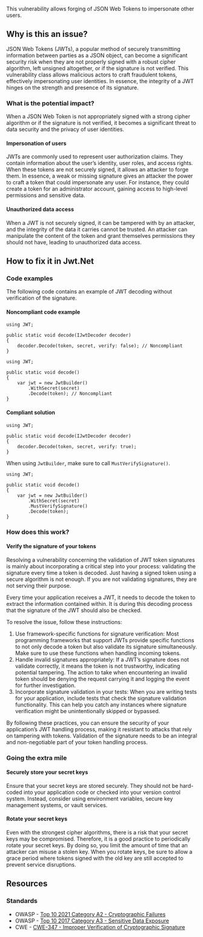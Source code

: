 This vulnerability allows forging of JSON Web Tokens to impersonate other users.

## Why is this an issue?

JSON Web Tokens (JWTs), a popular method of securely transmitting information between parties as a JSON object, can become a significant security
risk when they are not properly signed with a robust cipher algorithm, left unsigned altogether, or if the signature is not verified. This
vulnerability class allows malicious actors to craft fraudulent tokens, effectively impersonating user identities. In essence, the integrity of a JWT
hinges on the strength and presence of its signature.

### What is the potential impact?

When a JSON Web Token is not appropriately signed with a strong cipher algorithm or if the signature is not verified, it becomes a significant
threat to data security and the privacy of user identities.

#### Impersonation of users

JWTs are commonly used to represent user authorization claims. They contain information about the user’s identity, user roles, and access rights.
When these tokens are not securely signed, it allows an attacker to forge them. In essence, a weak or missing signature gives an attacker the power to
craft a token that could impersonate any user. For instance, they could create a token for an administrator account, gaining access to high-level
permissions and sensitive data.

#### Unauthorized data access

When a JWT is not securely signed, it can be tampered with by an attacker, and the integrity of the data it carries cannot be trusted. An attacker
can manipulate the content of the token and grant themselves permissions they should not have, leading to unauthorized data access.

## How to fix it in Jwt.Net

### Code examples

The following code contains an example of JWT decoding without verification of the signature.

#### Noncompliant code example

    using JWT;
    
    public static void decode(IJwtDecoder decoder)
    {
        decoder.Decode(token, secret, verify: false); // Noncompliant
    }

    using JWT;
    
    public static void decode()
    {
        var jwt = new JwtBuilder()
            .WithSecret(secret)
            .Decode(token); // Noncompliant
    }

#### Compliant solution

    using JWT;
    
    public static void decode(IJwtDecoder decoder)
    {
        decoder.Decode(token, secret, verify: true);
    }

When using `JwtBuilder`, make sure to call `MustVerifySignature()`.

    using JWT;
    
    public static void decode()
    {
        var jwt = new JwtBuilder()
            .WithSecret(secret)
            .MustVerifySignature()
            .Decode(token);
    }

### How does this work?

#### Verify the signature of your tokens

Resolving a vulnerability concerning the validation of JWT token signatures is mainly about incorporating a critical step into your process:
validating the signature every time a token is decoded. Just having a signed token using a secure algorithm is not enough. If you are not validating
signatures, they are not serving their purpose.

Every time your application receives a JWT, it needs to decode the token to extract the information contained within. It is during this decoding
process that the signature of the JWT should also be checked.

To resolve the issue, follow these instructions:

1. Use framework-specific functions for signature verification: Most programming frameworks that support JWTs provide specific functions to not
  only decode a token but also validate its signature simultaneously. Make sure to use these functions when handling incoming tokens.
2. Handle invalid signatures appropriately: If a JWT’s signature does not validate correctly, it means the token is not trustworthy, indicating
  potential tampering. The action to take when encountering an invalid token should be denying the request carrying it and logging the event for
  further investigation.
3. Incorporate signature validation in your tests: When you are writing tests for your application, include tests that check the signature
  validation functionality. This can help you catch any instances where signature verification might be unintentionally skipped or bypassed.

By following these practices, you can ensure the security of your application’s JWT handling process, making it resistant to attacks that rely on
tampering with tokens. Validation of the signature needs to be an integral and non-negotiable part of your token handling process.

### Going the extra mile

#### Securely store your secret keys

Ensure that your secret keys are stored securely. They should not be hard-coded into your application code or checked into your version control
system. Instead, consider using environment variables, secure key management systems, or vault services.

#### Rotate your secret keys

Even with the strongest cipher algorithms, there is a risk that your secret keys may be compromised. Therefore, it is a good practice to
periodically rotate your secret keys. By doing so, you limit the amount of time that an attacker can misuse a stolen key. When you rotate keys, be
sure to allow a grace period where tokens signed with the old key are still accepted to prevent service disruptions.

## Resources

### Standards

-   OWASP - [Top 10 2021 Category A2 - Cryptographic Failures](https://owasp.org/Top10/A02_2021-Cryptographic_Failures/)
-   OWASP - [Top 10 2017 Category A3 - Sensitive Data
  Exposure](https://owasp.org/www-project-top-ten/2017/A3_2017-Sensitive_Data_Exposure)
-   CWE - [CWE-347 - Improper Verification of Cryptographic Signature](https://cwe.mitre.org/data/definitions/347)